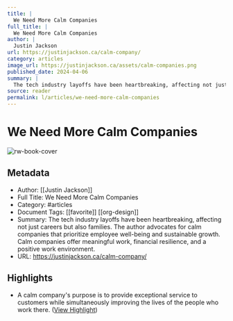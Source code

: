 ```yaml
---
title: |
  We Need More Calm Companies
full_title: |
  We Need More Calm Companies
author: |
  Justin Jackson
url: https://justinjackson.ca/calm-company/
category: articles
image_url: https://justinjackson.ca/assets/calm-companies.png
published_date: 2024-04-06
summary: |
  The tech industry layoffs have been heartbreaking, affecting not just careers but also families. The author advocates for calm companies that prioritize employee well-being and sustainable growth. Calm companies offer meaningful work, financial resilience, and a positive work environment.
source: reader
permalink: l/articles/we-need-more-calm-companies
---
```

# We Need More Calm Companies

![rw-book-cover](https://justinjackson.ca/assets/calm-companies.png)

## Metadata
- Author: [[Justin Jackson]]
- Full Title: We Need More Calm Companies
- Category: #articles
- Document Tags: [[favorite]] [[org-design]] 
- Summary: The tech industry layoffs have been heartbreaking, affecting not just careers but also families. The author advocates for calm companies that prioritize employee well-being and sustainable growth. Calm companies offer meaningful work, financial resilience, and a positive work environment.
- URL: https://justinjackson.ca/calm-company/

## Highlights
- A calm company's purpose is to provide exceptional service to customers while simultaneously improving the lives of the people who work there. ([View Highlight](https://read.readwise.io/read/01hw34qymcgdqahsk6segk0hvs))


